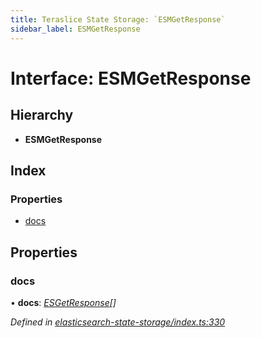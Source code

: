 ```yaml
---
title: Teraslice State Storage: `ESMGetResponse`
sidebar_label: ESMGetResponse
---
```


# Interface: ESMGetResponse

## Hierarchy

* **ESMGetResponse**

## Index

### Properties

* [docs](esmgetresponse.md#docs)

## Properties

###  docs

• **docs**: *[ESGetResponse](esgetresponse.md)[]*

*Defined in [elasticsearch-state-storage/index.ts:330](https://github.com/terascope/teraslice/blob/d2d877b60/packages/teraslice-state-storage/src/elasticsearch-state-storage/index.ts#L330)*
